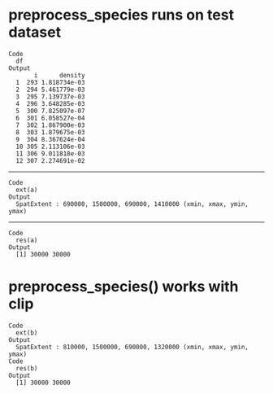 # preprocess_species runs on test dataset

    Code
      df
    Output
           i      density
      1  293 1.818734e-03
      2  294 5.461779e-03
      3  295 7.139737e-03
      4  296 3.648285e-03
      5  300 7.825097e-07
      6  301 6.058527e-04
      7  302 1.867900e-03
      8  303 1.879675e-03
      9  304 8.367624e-04
      10 305 2.113106e-03
      11 306 9.011818e-03
      12 307 2.274691e-02

---

    Code
      ext(a)
    Output
      SpatExtent : 690000, 1500000, 690000, 1410000 (xmin, xmax, ymin, ymax)

---

    Code
      res(a)
    Output
      [1] 30000 30000

# preprocess_species() works with clip

    Code
      ext(b)
    Output
      SpatExtent : 810000, 1500000, 690000, 1320000 (xmin, xmax, ymin, ymax)
    Code
      res(b)
    Output
      [1] 30000 30000

